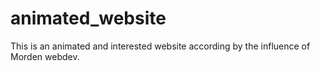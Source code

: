 # animated_website
This is an animated and interested website according by the influence of Morden webdev.   
